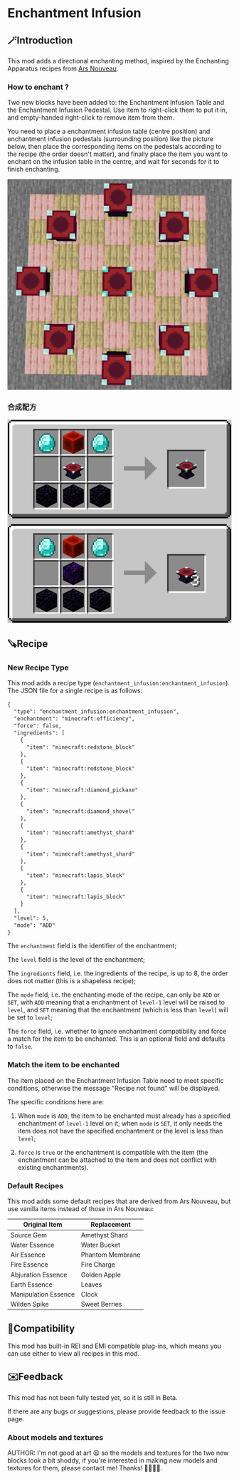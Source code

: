 # Enchantment Infusion

## 🪄Introduction

This mod adds a directional enchanting method, inspired by the Enchanting Apparatus recipes from [Ars Nouveau](https://www.curseforge.com/minecraft/mc-mods/ars-nouveau).

### How to enchant ?

Two new blocks have been added to: the Enchantment Infusion Table and the Enchantment Infusion Pedestal. Use item to right-click them to put it in, and empty-handed right-click to remove item from them.

You need to place a enchantment infusion table (centre position) and enchantment infusion pedestals (surrounding position) like the picture below, then place the corresponding items on the pedestals according to the recipe (the order doesn't matter), and finally place the item you want to enchant on the infusion table in the centre, and wait for seconds for it to finish enchanting.

![image](assets/enchantment-infusion/machine.png)

### 合成配方

![image](assets/enchantment-infusion/recipe.png)

## 🪚Recipe

### New Recipe Type

This mod adds a recipe type (`enchantment_infusion:enchantment_infusion`). The JSON file for a single recipe is as follows:

```
{  
  "type": "enchantment_infusion:enchantment_infusion",  
  "enchantment": "minecraft:efficiency",  
  "force": false,  
  "ingredients": [  
    {  
      "item": "minecraft:redstone_block"  
    },  
    {  
      "item": "minecraft:redstone_block"  
    },  
    {  
      "item": "minecraft:diamond_pickaxe"  
    },  
    {  
      "item": "minecraft:diamond_shovel"  
    },  
    {  
      "item": "minecraft:amethyst_shard"  
    },  
    {  
      "item": "minecraft:amethyst_shard"  
    },  
    {  
      "item": "minecraft:lapis_block"  
    },  
    {  
      "item": "minecraft:lapis_block"  
    }  
  ],  
  "level": 5,  
  "mode": "ADD"  
}
```

The `enchantment` field is the identifier of the enchantment;

The `level` field is the level of the enchantment;

The `ingredients` field, i.e. the ingredients of the recipe, is up to 8, the order does not matter (this is a shapeless recipe);

The `mode` field, i.e. the enchanting mode of the recipe, can only be `ADD` or `SET`, with `ADD` meaning that a enchantment of `level-1` level will be raised to `level`, and `SET` meaning that the enchantment (which is less than `level`) will be set to `level`;

The `force` field, i.e. whether to ignore enchantment compatibility and force a match for the item to be enchanted. This is an optional field and defaults to `false`.

### Match the item to be enchanted

The item placed on the Enchantment Infusion Table need to meet specific conditions, otherwise the message "Recipe not found" will be displayed.

The specific conditions here are:

1. When `mode` is `ADD`, the item to be enchanted must already has a specified enchantment of `level-1` level on it; when `mode` is `SET`, it only needs the item does not have the specified enchantment or the level is less than `level`;

2. `force` is `true` or the enchantment is compatible with the item (the enchantment can be attached to the item and does not conflict with existing enchantments).

### Default Recipes

This mod adds some default recipes that are derived from Ars Nouveau, but use vanilla items instead of those in Ars Nouveau:

| Original Item        | Replacement      |
| -------------------- | ---------------- |
| Source Gem           | Amethyst Shard   |
| Water Essence        | Water Bucket     |
| Air Essence          | Phantom Membrane |
| Fire Essence         | Fire Charge      |
| Abjuration Essence   | Golden Apple     |
| Earth Essence        | Leaves           |
| Manipulation Essence | Clock            |
| Wilden Spike         | Sweet Berries    |

## 🧩Compatibility

This mod has built-in REI and EMI compatible plug-ins, which means you can use either to view all recipes in this mod.

## ✉️Feedback

This mod has not been fully tested yet, so it is still in Beta.

If there are any bugs or suggestions, please provide feedback to the issue page.

### About models and textures

AUTHOR: I'm not good at art 😫 so the models and textures for the two new blocks look a bit shoddy, if you're interested in making new models and textures for them, please contact me! Thanks! 🥰🥰🥰🥰.